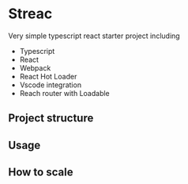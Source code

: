 # Streac

Very simple typescript react starter project including 
- Typescript
- React
- Webpack 
- React Hot Loader
- Vscode integration
- Reach router with Loadable

## Project structure

## Usage 

## How to scale

